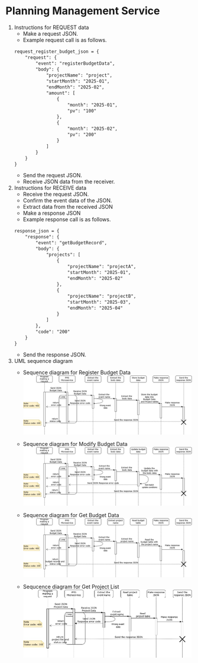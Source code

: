 # Planning Management Service

1. Instructions for REQUEST data
    - Make a request JSON.
    - Example request call is as follows.
    ```
    request_register_budget_json = {
        "request": {
            "event": "registerBudgetData",
            "body": {
                "projectName": "project",
                "startMonth": "2025-01",
                "endMonth": "2025-02",
                "amount": [
                    {
                        "month": "2025-01",
                        "pv": "100"
                    },
                    {
                        "month": "2025-02",
                        "pv": "200"
                    }
                ]
            }
        }
    }
    ```
    - Send the request JSON.
    - Receive JSON data from the receiver.  
1. Instructions for RECEIVE data
    - Receive the request JSON.
    - Confirm the event data of the JSON.
    - Extract data from the received JSON
    - Make a response JSON
    - Example response call is as follows.
    ```
    response_json = {
        "response": {
            "event": "getBudgetRecord",
            "body": {
                "projects": [
                    {
                        "projectName": "projectA",
                        "startMonth": "2025-01",
                        "endMonth": "2025-02"
                    },
                    {
                        "projectName": "projectB",
                        "startMonth": "2025-03",
                        "endMonth": "2025-04"
                    }                 
                ]
            },
            "code": "200"
        }
    }
    ```
    - Send the response JSON.
1. UML sequence diagram
    - Sequence diagram for Register Budget Data
    ![Resiger Budget Data](./img/UML_RegisterBudgetData.jpg "Register Budget Data")  

    - Sequence diagram for Modify Budget Data
    ![Modify Budget Data](./img/UML_ModifyBudgetData.jpg "Modify Budget Data")  

    - Sequence diagram for Get Budget Data
    ![Get Budget Data](./img/UML_GetBudgetData.jpg "Get Budget Data")  

    - Sequcence diagram for Get Project List
    ![Get Project List](./img/UML_GetProjectList.jpg "Get Project List")  